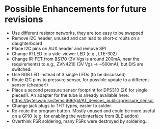 # Possible Enhancements for future revisions

* Use different resistor networks, they are too easy to be swapped
* Remove I2C header, unused and can lead to short-circuits on a daughterboard
* Place I2C pins on AUX header and remove SPI
* Change IR LED to a side-viewer LED (e.g., LTE-302)
* Change IR-FET from BS170 (3V Vgs is around 200mA, near the requirements) to e.g., ZVN4210 (3V Vgs -> ~500mA); but D/S are switched.
* Use RGB LED instead of 3 single LEDs (to be discussed)
* Route I2C pins to pressure sensor, for possible update to a different sensor (cheaper!)
* Place a second pressure sensor footprint for DPS310 (2€ for single pieces!). An adapter for the tube is already available here: https://byteswap.systems:666/git/AT_devices_public/pressure_sensor
* Change jack plugs to THT types, easier to solder.
* Re-route the program button. Mostly unused and could be more useful on a GPIO (e.g. for enabling the webinterface from BLE addon)
* Overthink FSR soldering, many FSRs were destroyed by soldering...
